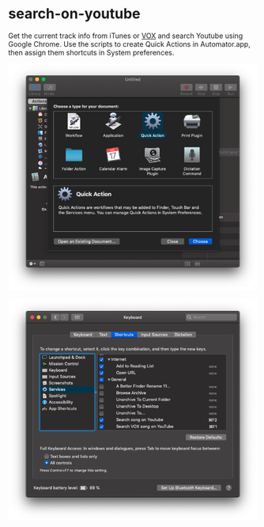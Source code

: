 # search-on-youtube
Get the current track info from iTunes or [VOX](https://vox.rocks/) and search Youtube using Google Chrome. Use the scripts to create Quick Actions in Automator.app, then assign them shortcuts in System preferences.

![Create a new Quick Action workflow using Automator](screenshots/automator.png)

![Assign shortcuts to Quick Actions](screenshots/sys-prefs.png)
